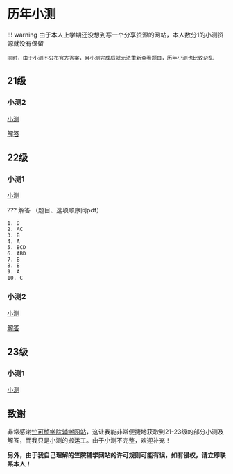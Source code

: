 # 历年小测
!!! warning
    由于本人上学期还没想到写一个分享资源的网站，本人数分1的小测资源就没有保留
    
    同时，由于小测不公布官方答案，且小测完成后就无法重新查看题目，历年小测也比较杂乱
## 21级
### 小测2
[小测](21test.pdf)

[解答](21test_answer.pdf)
## 22级
### 小测1
[小测](22test1.pdf)

??? 解答
    （题目、选项顺序同pdf）

    1. D
    2. AC
    3. B
    4. A
    5. BCD
    6. ABD
    7. B
    8. B
    9. A
    10. C

### 小测2
[小测](22test2.pdf)

[解答](22test2_answer.pdf)
## 23级
### 小测1
[小测](23test1.pdf)
## 致谢
非常感谢[竺可桢学院辅学网站](https://ckc-agc.bowling233.top/)，这让我能非常便捷地获取到21-23级的部分小测及解答，而我只是小测的搬运工。由于小测不完整，欢迎补充！

**另外，由于我自己理解的竺院辅学网站的许可规则可能有误，如有侵权，请立即联系本人！**